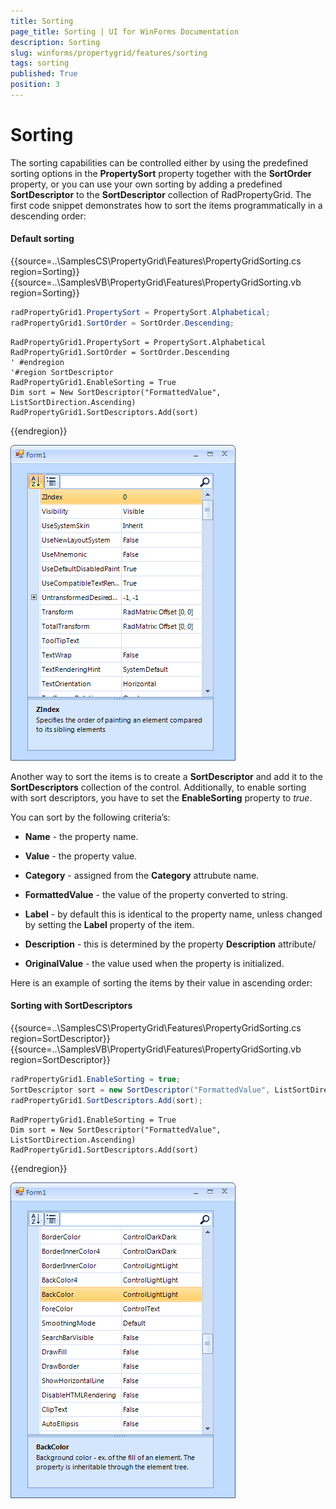 ```yaml
---
title: Sorting
page_title: Sorting | UI for WinForms Documentation
description: Sorting
slug: winforms/propertygrid/features/sorting
tags: sorting
published: True
position: 3
---
```


# Sorting

The sorting capabilities can be controlled either by using the predefined sorting options in the __PropertySort__ property together with the __SortOrder__ property, or you can use your own sorting by adding a predefined __SortDescriptor__ to the __SortDescriptor__ collection of RadPropertyGrid. The first code snippet demonstrates how to sort the items programmatically in a descending order:

#### Default sorting

{{source=..\SamplesCS\PropertyGrid\Features\PropertyGridSorting.cs region=Sorting}} 
{{source=..\SamplesVB\PropertyGrid\Features\PropertyGridSorting.vb region=Sorting}} 

````C#
radPropertyGrid1.PropertySort = PropertySort.Alphabetical;
radPropertyGrid1.SortOrder = SortOrder.Descending;

````
````VB.NET
RadPropertyGrid1.PropertySort = PropertySort.Alphabetical
RadPropertyGrid1.SortOrder = SortOrder.Descending
' #endregion
'#region SortDescriptor
RadPropertyGrid1.EnableSorting = True
Dim sort = New SortDescriptor("FormattedValue", ListSortDirection.Ascending)
RadPropertyGrid1.SortDescriptors.Add(sort)

````

{{endregion}} 


![propertygrid-features-sorting 001](images/propertygrid-features-sorting001.png)

Another way to sort the items is to create a __SortDescriptor__ and add it to the __SortDescriptors__ collection of the control. Additionally, to enable sorting with sort descriptors, you have to set the __EnableSorting__ property to *true*.

You can sort by the following criteria’s:      

* __Name__ - the property name.

* __Value__ - the property value.

* __Category__ - assigned from the __Category__ attrubute name.

* __FormattedValue__ - the value of the property converted to string.

* __Label__ - by default this is identical to the property name, unless changed by setting the __Label__ property of the item.

* __Description__ - this is determined by the property __Description__ attribute/

* __OriginalValue__ - the value used when the property is initialized.

Here is an example of sorting the items by their value in ascending order:

#### Sorting with SortDescriptors

{{source=..\SamplesCS\PropertyGrid\Features\PropertyGridSorting.cs region=SortDescriptor}} 
{{source=..\SamplesVB\PropertyGrid\Features\PropertyGridSorting.vb region=SortDescriptor}} 

````C#
radPropertyGrid1.EnableSorting = true;
SortDescriptor sort = new SortDescriptor("FormattedValue", ListSortDirection.Ascending);
radPropertyGrid1.SortDescriptors.Add(sort);

````
````VB.NET
RadPropertyGrid1.EnableSorting = True
Dim sort = New SortDescriptor("FormattedValue", ListSortDirection.Ascending)
RadPropertyGrid1.SortDescriptors.Add(sort)

````

{{endregion}}

![propertygrid-features-sorting 002](images/propertygrid-features-sorting002.png)
